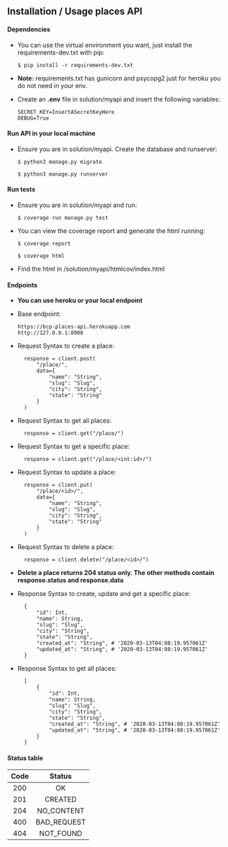 ## Installation / Usage places API

#### Dependencies
* You can use the virtual environment you want, just install the requirements-dev.txt with pip:
	```
	$ pip install -r requirements-dev.txt
	```
* **Note:** requirements.txt has gunicorn and psycopg2 just for heroku you do not need in your env.

* Create an **.env** file in solution/myapi and insert the following variables:
	```
	SECRET_KEY=InsertASecretKeyHere
	DEBUG=True
	```

#### Run API in your local machine
* Ensure you are in solution/myapi. Create the database and runserver:
	```
	$ python3 manage.py migrate
	```
	```
	$ python3 manage.py runserver
	```

#### Run tests
* Ensure you are in solution/myapi and run:
	```
	$ coverage run manage.py test
	```
* You can view the coverage report and generate the html running:
	```
	$ coverage report
	```
	```
	$ coverage html
	```
* Find the html in /solution/myapi/htmlcov/index.html

#### Endpoints

* **You can use heroku or your local endpoint**

* Base endpoint:
	```
	https://bcp-places-api.herokuapp.com
	http://127.0.0.1:8000
	```

* Request Syntax to create a place:

		response = client.post(
			"/place/",
			data={
				"name": "String",
				"slug": "Slug",
				"city": "String",
				"state": "String"
			}
		)

* Request Syntax to get all places:
		
		response = client.get("/place/")

* Request Syntax to get a specific place:
	
		response = client.get("/place/<int:id>/")

* Request Syntax to update a place:
	
		response = client.put(
			"/place/<id>/",
			data={
				"name": "String",
				"slug": "Slug",
				"city": "String",
				"state": "String"
			}
		)
	
* Request Syntax to delete a place:
		
		response = client.delete("/place/<id>/")

* **Delete a place returns 204 status only. The other methods contain response.status and response.data**

* Response Syntax to create, update and get a specific place:
	
		{
			"id": Int,
			"name": String,
			"slug": "Slug",
			"city": "String",
			"state": "String",
			"created_at": "String", # '2020-03-13T04:08:19.957061Z'
			"updated_at": "String", # '2020-03-13T04:08:19.957061Z'
		}

* Response Syntax to get all places:
	
		[
			{
				"id": Int,
				"name": String,
				"slug": "Slug",
				"city": "String",
				"state": "String",
				"created_at": "String", # '2020-03-13T04:08:19.957061Z'
				"updated_at": "String", # '2020-03-13T04:08:19.957061Z'
			}
		]


#### Status table

| Code | Status |
|:-------:|:---------:|
| 200   | OK |
| 201   | CREATED |
| 204   | NO_CONTENT |
| 400   | BAD_REQUEST |
| 404   | NOT_FOUND |
